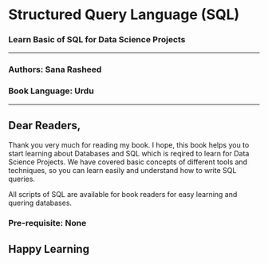 # Structured Query Language (SQL)
### Learn Basic of SQL for Data Science Projects
---------------

### Authors: Sana Rasheed
### Book Language: Urdu

-----------------
## Dear Readers,
Thank you very much for reading my book. I hope, this book helps you to start learning about Databases and SQL which is reqired to learn for Data Science Projects. We have covered basic concepts of different tools and techniques, so you can learn easily and understand how to write SQL queries. 

All scripts of SQL are available for book readers for easy learning and quering databases.


### Pre-requisite: None

## Happy Learning
